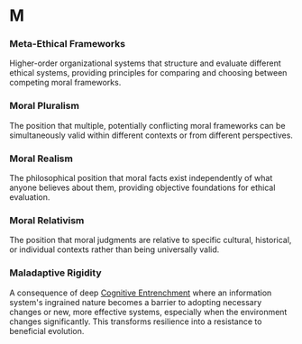 # M

### Meta-Ethical Frameworks
Higher-order organizational systems that structure and evaluate different ethical systems, providing principles for comparing and choosing between competing moral frameworks.

### Moral Pluralism
The position that multiple, potentially conflicting moral frameworks can be simultaneously valid within different contexts or from different perspectives.

### Moral Realism
The philosophical position that moral facts exist independently of what anyone believes about them, providing objective foundations for ethical evaluation.

### Moral Relativism
The position that moral judgments are relative to specific cultural, historical, or individual contexts rather than being universally valid.

### Maladaptive Rigidity
A consequence of deep [Cognitive Entrenchment](C.md#cognitive-entrenchment) where an information system's ingrained nature becomes a barrier to adopting necessary changes or new, more effective systems, especially when the environment changes significantly. This transforms resilience into a resistance to beneficial evolution.
